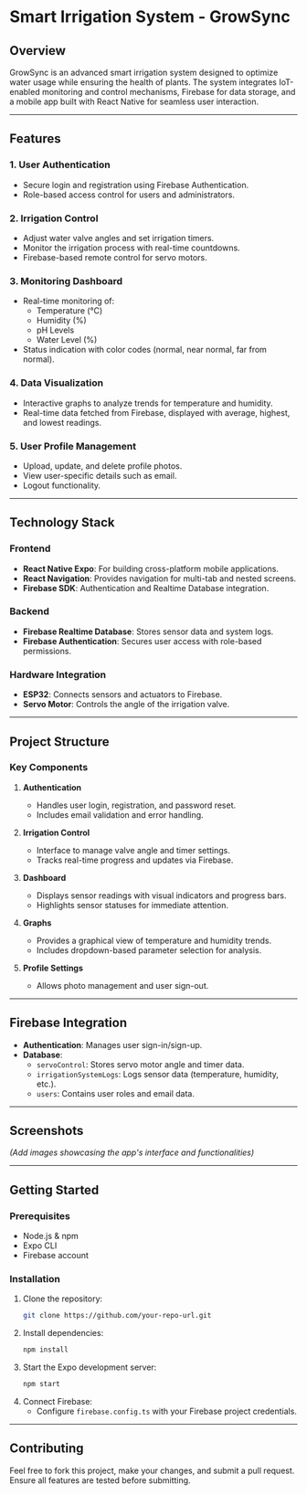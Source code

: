 # Smart Irrigation System - GrowSync

## Overview
GrowSync is an advanced smart irrigation system designed to optimize water usage while ensuring the health of plants. The system integrates IoT-enabled monitoring and control mechanisms, Firebase for data storage, and a mobile app built with React Native for seamless user interaction.

---

## Features

### 1. **User Authentication**
   - Secure login and registration using Firebase Authentication.
   - Role-based access control for users and administrators.

### 2. **Irrigation Control**
   - Adjust water valve angles and set irrigation timers.
   - Monitor the irrigation process with real-time countdowns.
   - Firebase-based remote control for servo motors.

### 3. **Monitoring Dashboard**
   - Real-time monitoring of:
     - Temperature (°C)
     - Humidity (%)
     - pH Levels
     - Water Level (%)
   - Status indication with color codes (normal, near normal, far from normal).

### 4. **Data Visualization**
   - Interactive graphs to analyze trends for temperature and humidity.
   - Real-time data fetched from Firebase, displayed with average, highest, and lowest readings.

### 5. **User Profile Management**
   - Upload, update, and delete profile photos.
   - View user-specific details such as email.
   - Logout functionality.

---

## Technology Stack

### Frontend
- **React Native Expo**: For building cross-platform mobile applications.
- **React Navigation**: Provides navigation for multi-tab and nested screens.
- **Firebase SDK**: Authentication and Realtime Database integration.

### Backend
- **Firebase Realtime Database**: Stores sensor data and system logs.
- **Firebase Authentication**: Secures user access with role-based permissions.

### Hardware Integration
- **ESP32**: Connects sensors and actuators to Firebase.
- **Servo Motor**: Controls the angle of the irrigation valve.

---

## Project Structure

### Key Components

1. **Authentication**
   - Handles user login, registration, and password reset.
   - Includes email validation and error handling.

2. **Irrigation Control**
   - Interface to manage valve angle and timer settings.
   - Tracks real-time progress and updates via Firebase.

3. **Dashboard**
   - Displays sensor readings with visual indicators and progress bars.
   - Highlights sensor statuses for immediate attention.

4. **Graphs**
   - Provides a graphical view of temperature and humidity trends.
   - Includes dropdown-based parameter selection for analysis.

5. **Profile Settings**
   - Allows photo management and user sign-out.

---

## Firebase Integration
- **Authentication**: Manages user sign-in/sign-up.
- **Database**:
  - `servoControl`: Stores servo motor angle and timer data.
  - `irrigationSystemLogs`: Logs sensor data (temperature, humidity, etc.).
  - `users`: Contains user roles and email data.

---

## Screenshots
*(Add images showcasing the app's interface and functionalities)*

---

## Getting Started

### Prerequisites
- Node.js & npm
- Expo CLI
- Firebase account

### Installation
1. Clone the repository:
   ```bash
   git clone https://github.com/your-repo-url.git
   ```
2. Install dependencies:
   ```bash
   npm install
   ```
3. Start the Expo development server:
   ```bash
   npm start
   ```
4. Connect Firebase:
   - Configure `firebase.config.ts` with your Firebase project credentials.

---

## Contributing
Feel free to fork this project, make your changes, and submit a pull request. Ensure all features are tested before submitting.

